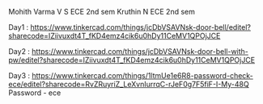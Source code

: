 Mohith Varma V S
ECE 2nd sem
Kruthin N
ECE 2nd sem

Day1 : https://www.tinkercad.com/things/jcDbVSAVNsk-door-bell/editel?sharecode=IZiivuxdt4T_fKD4emz4cik6u0hDy11CeMV1QPOjJCE

Day2 : https://www.tinkercad.com/things/jcDbVSAVNsk-door-bell-with-pw/editel?sharecode=IZiivuxdt4T_fKD4emz4cik6u0hDy11CeMV1QPOjJCE

Day3 : https://www.tinkercad.com/things/1ltmUe1e6R8-password-check-ece/editel?sharecode=RvZRuyriZ_LeXvnIurrqC-rJeF0g7F5fiF-I-My-48Q
Password - ece
